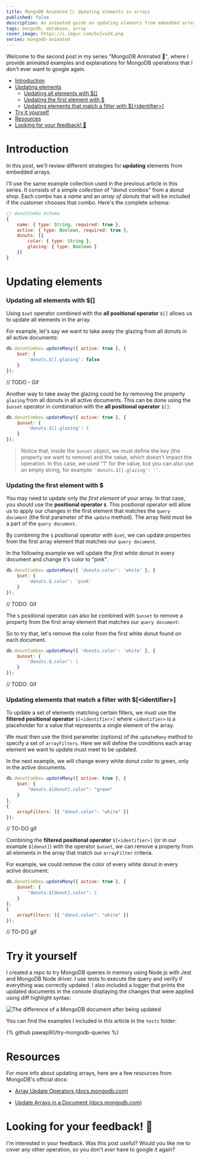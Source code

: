 ```yaml
---
title: MongoDB Animated 🍩: Updating elements in arrays
published: false
description: An animated guide on updating elements from embedded arrays in MongoDB, so you don't ever have to google that again.
tags: mongodb, database, array
cover_image: https://i.imgur.com/bsIvu2X.png
series: mongodb-animated
---
```


Welcome to the second post in my series "MongoDB Animated 🍩", where I provide animated examples and explanations for MongoDB operations that I don't ever want to google again.

- [Introduction](#introduction)
- [Updating elements](#updating-elements)
    - [Updating all elements with $[]](#updating-all-elements-with-)
    - [Updating the first element with $](#updating-the-first-element-with-)
    - [Updating elements that match a filter with $[\<identifier\>]](#updating-elements-that-match-a-filter-with-identifier)
- [Try it yourself](#try-it-yourself)
- [Resources](#resources)
- [Looking for your feedback! 💬](#looking-for-your-feedback-)

# Introduction 

In this post, we'll review different strategies for **updating** elements from embedded arrays.

I'll use the same example collection used in the previous article in this series. It consists of a simple *collection* of "donut combos" from a donut shop. Each combo has a *name* and an *array of donuts* that will be included if the customer chooses that combo. Here's the complete schema:

```js
// donutCombo Schema
{
    name: { type: String, required: true },
    active: { type: Boolean, required: true },
    donuts: [{
        color: { type: String },
        glazing: { type: Boolean }
    }]
}
```

# Updating elements

### Updating all elements with $[]
Using `$set` operator combined with the **all positional operator** `$[]` allows us to update all elements in the array. 

For example, let's say we want to take away the glazing from all donuts in all active documents:

```js
db.donutCombos.updateMany({ active: true }, {  
    $set: {  
        'donuts.$[].glazing': false 
    }  
});
```

// TODO - Gif

Another way to take away the glazing could be by removing the property `glazing` from all donuts in all active documents.
This can be done using the `$unset` operator in combination with the **all positional operator** `$[]`:

```js
db.donutCombos.updateMany({ active: true }, { 
    $unset: { 
        'donuts.$[].glazing': 1 
    } 
});
```
> Notice that, inside the `$unset` object, we must define the key (the property we want to remove) and the value, which doesn't impact the operation. In this case, we used "1" for the value, but you can also use an empty string, for example: `'donuts.$[].glazing': ''`.

### Updating the first element with $
You may need to update only *the first element* of your array. In that case, you should use the **positional operator `$`**. This positional operator will allow us to apply our changes in the first element that matches the `query document` (the first parameter of the `update` method). The array field must be a part of the `query document`.

By combining the `$` positional operator with `$set`, we can update properties from the first array element that matches our `query document`. 

In the following example we will update the *first white donut* in every document and change it's color to "pink".
```js
db.donutCombos.updateMany({ 'donuts.color': 'white' }, { 
    $set: { 
        'donuts.$.color': 'pink'
    } 
});
```

// TODO: Gif

The `$` positional operator can also be combined with `$unset` to remove a property from the first array element that matches our `query document`:

So to try that, let's remove the color from the first white donut found on each document.
```js
db.donutCombos.updateMany({ 'donuts.color': 'white' }, { 
    $unset: { 
        'donuts.$.color': 1 
    } 
});
```

// TODO: Gif

### Updating elements that match a filter with $[\<identifier\>]
To update a set of elements matching certain filters, we must use the **filtered positional operator** `$[<identifier>]`  where `<identifier>` is a placeholder for a value that represents a single element of the array.

We must then use the third parameter (options) of the `updateMany` method to specify a set of `arrayFilters`. Here we will define the conditions each array element we want to update must meet to be updated.

In the next example, we will change every white donut color to green, only in the active documents.

```js
db.donutCombos.updateMany({ active: true }, { 
    $set: { 
        "donuts.$[donut].color": "green" 
    } 
}, 
{ 
    arrayFilters: [{ "donut.color": "white" }] 
});
```

// TO-DO gif

Combining the **filtered positional operator** `$[<identifier>]` (or in our example `$[donut]`) with the operator `$unset`, we can remove a property from all elements in the array that match our `arrayFilter` criteria.

For example, we could remove the color of every white donut in every active document:

```js
db.donutCombos.updateMany({ active: true }, { 
    $unset: { 
        "donuts.$[donut].color": 1
    } 
}, 
{ 
    arrayFilters: [{ "donut.color": "white" }] 
});
```

// TO-DO gif

# Try it yourself

I created a repo to try MongoDB queries in memory using Node.js with Jest and MongoDB Node driver. I use tests to execute the query and verify if everything was correctly updated. I also included a logger that prints the updated documents in the console displaying the changes that were applied using diff highlight syntax:

![The difference of a MongoDB document after being updated](https://i.imgur.com/8yGmVkY.png)

You can find the examples I included in this article in the `tests` folder:

{% github pawap90/try-mongodb-queries %}

# Resources
For more info about updating arrays, here are a few resources from MongoDB's official docs:

- [Array Update Operators (docs.mongodb.com)](https://docs.mongodb.com/manual/reference/operator/update-array/)

- [Update Arrays in a Document (docs.mongodb.com)](https://docs.mongodb.com/drivers/node/fundamentals/crud/write-operations/embedded-arrays)

# Looking for your feedback! 💬
I'm interested in your feedback. Was this post useful? Would you like me to cover any other operation, so you don't *ever* have to google it again?